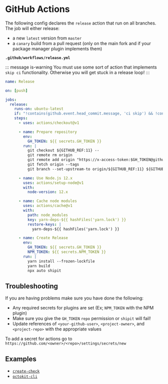 # GitHub Actions

The following config declares the `release` action that run on all branches. The job will either release:

- a new `latest` version from `master`
- a `canary` build from a pull request (only on the main fork and if your package manager plugin implements them)

**`.github/workflows/release.yml`**

::: message is-warning
You must use some sort of action that implements `skip ci` functionality. Otherwise you will get stuck in a release loop!
:::

```yaml
name: Release

on: [push]

jobs:
  release:
    runs-on: ubuntu-latest
    if: "!contains(github.event.head_commit.message, 'ci skip') && !contains(github.event.head_commit.message, 'skip ci')"
    steps:
      - uses: actions/checkout@v1

      - name: Prepare repository
        env:
          GH_TOKEN: ${{ secrets.GH_TOKEN }}
        run: |
          git checkout ${GITHUB_REF:11} --
          git remote rm origin
          git remote add origin "https://x-access-token:$GH_TOKEN@github.com/<owner>/<repo>.git"
          git fetch origin --tags
          git branch --set-upstream-to origin/${GITHUB_REF:11} ${GITHUB_REF:11}

      - name: Use Node.js 12.x
        uses: actions/setup-node@v1
        with:
          node-version: 12.x

      - name: Cache node modules
        uses: actions/cache@v1
        with:
          path: node_modules
          key: yarn-deps-${{ hashFiles('yarn.lock') }}
          restore-keys: |
            yarn-deps-${{ hashFiles('yarn.lock') }}

      - name: Create Release
        env:
          GH_TOKEN: ${{ secrets.GH_TOKEN }}
          NPM_TOKEN: ${{ secrets.NPM_TOKEN }}
        run: |
          yarn install --frozen-lockfile
          yarn build
          npx auto shipit
```

## Troubleshooting

If you are having problems make sure you have done the following:

- Any required secrets for plugins are set (Ex; `NPM_TOKEN` with the NPM plugin)
- Make sure you give the `GH_TOKEN` `repo` permission or `shipit` will fail!
- Update references of `<your-github-user>`, `<project-owner>`, and `<project-repo>` with the appropriate values

To add a secret for actions go to `https://github.com/<owner>/<repo>/settings/secrets/new`

## Examples

- [`create-check`](https://github.com/hipstersmoothie/create-check/blob/master/.github/workflows/push.yml)
- [`octokit-cli`](https://github.com/hipstersmoothie/octokit-cli/blob/master/.github/workflows/push.yml)
